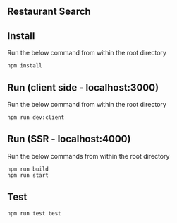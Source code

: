 ## Restaurant Search

## Install
Run the below command from within the root directory
```
npm install
```

## Run (client side - localhost:3000)
Run the below command from within the root directory
```
npm run dev:client
```

## Run (SSR - localhost:4000)
Run the below commands from within the root directory
```
npm run build
npm run start
```

## Test
```
npm run test test
```